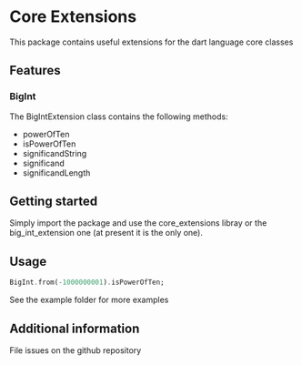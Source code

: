 # Core Extensions

This package contains useful extensions for the dart language core classes

## Features

### BigInt

The BigIntExtension class contains the following methods:

- powerOfTen
- isPowerOfTen
- significandString
- significand
- significandLength

## Getting started

  Simply import the package and use the core_extensions libray or the big_int_extension one (at present it is the only one).

## Usage

```dart
BigInt.from(-1000000001).isPowerOfTen;
```
See the example folder for more examples

## Additional information

File issues on the github repository
